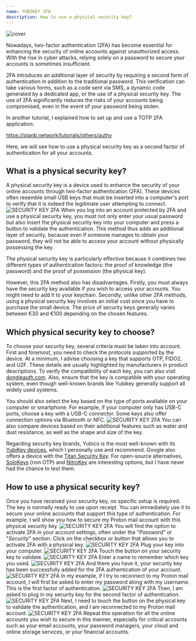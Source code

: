 ```yaml
---
name: YUBIKEY 2FA
description: How to use a physical security key?
---
```

![cover](assets/cover.webp)

Nowadays, two-factor authentication (2FA) has become essential for enhancing the security of online accounts against unauthorized access. With the rise in cyber attacks, relying solely on a password to secure your accounts is sometimes insufficient.

2FA introduces an additional layer of security by requiring a second form of authentication in addition to the traditional password. This verification can take various forms, such as a code sent via SMS, a dynamic code generated by a dedicated app, or the use of a physical security key. The use of 2FA significantly reduces the risks of your accounts being compromised, even in the event of your password being stolen.

In another tutorial, I explained how to set up and use a TOTP 2FA application:

https://planb.network/tutorials/others/authy

Here, we will see how to use a physical security key as a second factor of authentication for all your accounts.

## What is a physical security key?

A physical security key is a device used to enhance the security of your online accounts through two-factor authentication (2FA). These devices often resemble small USB keys that must be inserted into a computer's port to verify that it is indeed the legitimate user attempting to connect.
![SECURITY KEY 2FA](assets/notext/01.webp)
When you log into an account protected by 2FA and use a physical security key, you must not only enter your usual password but also insert the physical security key into your computer and press a button to validate the authentication. This method thus adds an additional layer of security, because even if someone manages to obtain your password, they will not be able to access your account without physically possessing the key.

The physical security key is particularly effective because it combines two different types of authentication factors: the proof of knowledge (the password) and the proof of possession (the physical key).

However, this 2FA method also has disadvantages. Firstly, you must always have the security key available if you wish to access your accounts. You might need to add it to your keychain. Secondly, unlike other 2FA methods, using a physical security key involves an initial cost since you have to purchase the small device. The price of security keys generally varies between €30 and €100 depending on the chosen features.

## Which physical security key to choose?

To choose your security key, several criteria must be taken into account.
First and foremost, you need to check the protocols supported by the device. At a minimum, I advise choosing a key that supports OTP, FIDO2, and U2F. These details are usually highlighted by manufacturers in product descriptions. To verify the compatibility of each key, you can also visit [dongleauth.com](https://www.dongleauth.com/dongles/).
Also, ensure that the key is compatible with your operating system, even though well-known brands like Yubikey generally support all widely used systems.

You should also select the key based on the type of ports available on your computer or smartphone. For example, if your computer only has USB-C ports, choose a key with a USB-C connector. Some keys also offer connection options via Bluetooth or NFC.
![SECURITY KEY 2FA](assets/notext/02.webp)
You can also compare devices based on their additional features such as water and dust resistance, as well as the shape and size of the key.

Regarding security key brands, Yubico is the most well-known with its [YubiKey devices](https://www.yubico.com/), which I personally use and recommend. Google also offers a device with the [Titan Security Key](https://store.google.com/fr/product/titan_security_key). For open-source alternatives, [SoloKeys](https://solokeys.com/) (non OTP) and [NitroKey](https://www.nitrokey.com/products/nitrokeys) are interesting options, but I have never had the chance to test them.

## How to use a physical security key?

Once you have received your security key, no specific setup is required. The key is normally ready to use upon receipt. You can immediately use it to secure your online accounts that support this type of authentication. For example, I will show you how to secure my Proton mail account with this physical security key.
![SECURITY KEY 2FA](assets/notext/03.webp)
You will find the option to activate 2FA in your account settings, often under the "*Password*" or "*Security*" section. Click on the checkbox or button that allows you to activate 2FA with a physical key.
![SECURITY KEY 2FA](assets/notext/04.webp)
Plug your key into your computer.
![SECURITY KEY 2FA](assets/notext/05.webp)
Touch the button on your security key to validate.
![SECURITY KEY 2FA](assets/notext/06.webp)
Enter a name to remember which key you used.
![SECURITY KEY 2FA](assets/notext/07.webp)
And there you have it, your security key has been successfully added for the 2FA authentication of your account.
![SECURITY KEY 2FA](assets/notext/08.webp)
In my example, if I try to reconnect to my Proton mail account, I will first be asked to enter my password along with my username. This is the first factor of authentication.
![SECURITY KEY 2FA](assets/notext/09.webp)
Then, I am asked to plug in my security key for the second factor of authentication.
![SECURITY KEY 2FA](assets/notext/10.webp)
Next, I need to touch the button on the physical key to validate the authentication, and I am reconnected to my Proton mail account.
![SECURITY KEY 2FA](assets/notext/11.webp)
Repeat this operation for all the online accounts you wish to secure in this manner, especially for critical accounts such as your email accounts, your password managers, your cloud and online storage services, or your financial accounts.